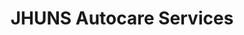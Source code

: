 ---
title: "JHUNS Autocare Services"
url: /general-santos/jhuns-autocare-services/
shop: Autowerkstatt
---